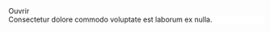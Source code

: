 <m-popper>
    <m-button slot="trigger">Ouvrir</m-button>
    <div class="m-u--padding" style="background: #fff">
        Consectetur dolore commodo voluptate est laborum ex nulla.
    </div>
</m-popper>